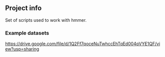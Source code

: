 ## Project info 

Set of scripts used to work with hmmer.

### Example datasets
https://drive.google.com/file/d/1Q2Ff7qoceNuTwhccEhTqEd004pVYE1QF/view?usp=sharing

